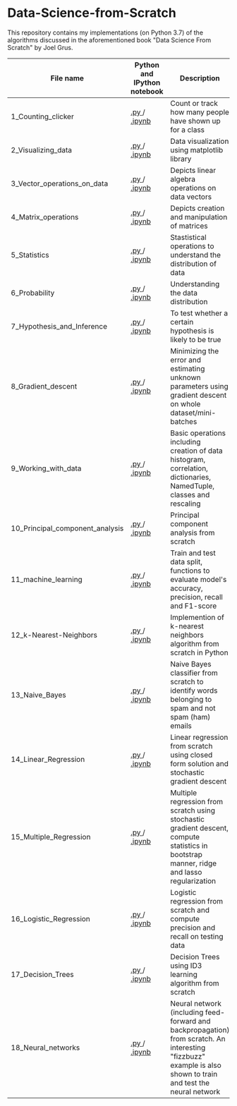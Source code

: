 # Data-Science-from-Scratch
This repository contains my implementations (on Python 3.7) of the algorithms discussed in the aforementioned book "Data Science From Scratch" by Joel Grus.

| **File name** | **Python and IPython notebook**|**Description** |
| ------------- | ------ |------------- |
| 1_Counting_clicker | [.py  ](https://github.com/RuchikaVermaVaid/Data-Science-from-Scratch/blob/master/CountingClicker.py)/[  .ipynb](https://github.com/RuchikaVermaVaid/Data-Science-from-Scratch/blob/master/CountingClicker.ipynb)  |Count or track how many people have shown up for a class|
| 2_Visualizing_data | [.py  ](https://github.com/RuchikaVermaVaid/Data-Science-from-Scratch/blob/master/Visualizing_data.py)/[  .ipynb](https://github.com/RuchikaVermaVaid/Data-Science-from-Scratch/blob/master/Visualizing_data.ipynb) | Data visualization using matplotlib library|
| 3_Vector_operations_on_data | [.py  ](https://github.com/RuchikaVermaVaid/Data-Science-from-Scratch/blob/master/Vector_operations_on_data.py)/[  .ipynb](https://github.com/RuchikaVermaVaid/Data-Science-from-Scratch/blob/master/DataAsVectors.ipynb) |Depicts linear algebra operations on data vectors|
| 4_Matrix_operations | [.py  ](https://github.com/RuchikaVermaVaid/Data-Science-from-Scratch/blob/master/matrix_operations.py)/[  .ipynb](https://github.com/RuchikaVermaVaid/Data-Science-from-Scratch/blob/master/Matrix_operations.ipynb) |Depicts creation and manipulation of matrices|
| 5_Statistics | [.py  ](https://github.com/RuchikaVermaVaid/Data-Science-from-Scratch/blob/master/Statistics.py)/ [  .ipynb](https://github.com/RuchikaVermaVaid/Data-Science-from-Scratch/blob/master/Statistics.ipynb)| Stastistical operations to understand the distribution of data|
| 6_Probability| [.py  ](https://github.com/ruchikavermavaid/Data-Science-from-Scratch-Python/blob/master/Probability.py)/[  .ipynb](https://github.com/ruchikavermavaid/Data-Science-from-Scratch-Python/blob/master/Probability.ipynb)| Understanding the data distribution|
| 7_Hypothesis_and_Inference | [.py  ](https://github.com/ruchikavermavaid/Data-Science-from-Scratch-Python/blob/master/Hypothesis_and_Inference.py)/[  .ipynb](https://github.com/ruchikavermavaid/Data-Science-from-Scratch-Python/blob/master/Hypothesis%20and%20inference.ipynb)|To test whether a certain hypothesis is likely to be true|
| 8_Gradient_descent |[.py  ](https://github.com/ruchikaverma-iitg/Data-Science-from-Scratch-Python/blob/master/gradient_descent.py)/[  .ipynb](https://github.com/ruchikaverma-iitg/Data-Science-from-Scratch-Python/blob/master/gradient_descent.ipynb)| Minimizing the error and estimating unknown parameters using gradient descent on whole dataset/mini-batches|
| 9_Working_with_data |[.py  ](https://github.com/ruchikaverma-iitg/Data-Science-from-Scratch-Python/blob/master/working_with_data.py)/[  .ipynb](https://github.com/ruchikaverma-iitg/Data-Science-from-Scratch-Python/blob/master/Working%20with%20data.ipynb)| Basic operations including creation of data histogram,  correlation, dictionaries, NamedTuple, classes and rescaling|
| 10_Principal_component_analysis |[.py  ](https://github.com/ruchikaverma-iitg/Data-Science-from-Scratch-Python/blob/master/pca.py)/[  .ipynb](https://github.com/ruchikaverma-iitg/Data-Science-from-Scratch-Python/blob/master/pca.ipynb)| Principal component analysis from scratch|
| 11_machine_learning|[.py  ](https://github.com/ruchikaverma-iitg/Data-Science-from-Scratch-Python/blob/master/machine_learning.py)/[  .ipynb](https://github.com/ruchikaverma-iitg/Data-Science-from-Scratch-Python/blob/master/machine_learning.ipynb)| Train and test data split, functions to evaluate model's accuracy, precision, recall and F1-score|
| 12_k-Nearest-Neighbors|[.py  ](https://github.com/ruchikaverma-iitg/Data-Science-from-Scratch-Python/blob/master/k-Nearest_Neighbors.py)/[  .ipynb](https://github.com/ruchikaverma-iitg/Data-Science-from-Scratch-Python/blob/master/k-Nearest_Neighbors.ipynb)| Implemention of k-nearest neighbors algorithm from scratch in Python|
| 13_Naive_Bayes|[.py  ](https://github.com/ruchikaverma-iitg/Data-Science-from-Scratch-Python/blob/master/NaiveBayes.py)/[  .ipynb](https://github.com/ruchikaverma-iitg/Data-Science-from-Scratch-Python/blob/master/Naive%20Bayes.ipynb)| Naive Bayes classifier from scratch to identify words belonging to spam and not spam (ham) emails|
| 14_Linear_Regression|[.py  ](https://github.com/ruchikaverma-iitg/Data-Science-from-Scratch-Python/blob/master/linear_regression.py)/[  .ipynb](https://github.com/ruchikaverma-iitg/Data-Science-from-Scratch-Python/blob/master/linear_regression.ipynb)| Linear regression from scratch using closed form solution and stochastic gradient descent|
| 15_Multiple_Regression|[.py  ](https://github.com/ruchikaverma-iitg/Data-Science-from-Scratch-Python/blob/master/multiple_regression.py)/[  .ipynb](https://github.com/ruchikaverma-iitg/Data-Science-from-Scratch-Python/blob/master/multiple_regression.ipynb)| Multiple regression from scratch using stochastic gradient descent, compute statistics in bootstrap manner, ridge and lasso regularization|
| 16_Logistic_Regression|[.py  ](https://github.com/ruchikaverma-iitg/Data-Science-from-Scratch-Python/blob/master/logistic_regression.py)/[  .ipynb](https://github.com/ruchikaverma-iitg/Data-Science-from-Scratch-Python/blob/master/Logistic%20Regression.ipynb)| Logistic regression from scratch and compute precision and recall on testing data|
| 17_Decision_Trees|[.py  ](https://github.com/ruchikaverma-iitg/Data-Science-from-Scratch-Python/blob/master/Decision_Trees.py)/[  .ipynb](https://github.com/ruchikaverma-iitg/Data-Science-from-Scratch-Python/blob/master/Decision_Trees.ipynb)| Decision Trees using ID3 learning algorithm from scratch|
| 18_Neural_networks|[.py  ](https://github.com/ruchikaverma-iitg/Data-Science-from-Scratch-Python/blob/master/Neural_network.py)/[  .ipynb](https://github.com/ruchikaverma-iitg/Data-Science-from-Scratch-Python/blob/master/Neural_network.ipynb) | Neural network (including feed-forward and backpropagation) from scratch. An interesting "fizzbuzz" example is also shown to train and test the neural network|
